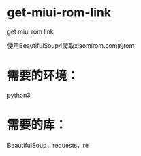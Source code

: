 # get-miui-rom-link
get miui rom link

使用BeautifulSoup4爬取xiaomirom.com的rom

# 需要的环境：
   python3
# 需要的库：
   BeautifulSoup，requests，re

